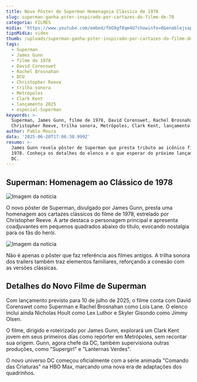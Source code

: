 ```yaml
---
title: Novo Pôster de Superman Homenageia Clássico de 1978
slug: superman-ganha-pster-inspirado-por-cartazes-do-filme-de-78
categoria: FILMES
midia: 'https://www.youtube.com/embed/fbG9gf8qm4U?showinfo=0&enablejsapi=1'
tipoMidia: video
thumb: /uploads/superman-ganha-pster-inspirado-por-cartazes-do-filme-de-78-thumb.png
tags:
  - Superman
  - James Gunn
  - filme de 1978
  - David Corenswet
  - Rachel Brosnahan
  - DCU
  - Christopher Reeve
  - trilha sonora
  - Metrópoles
  - Clark Kent
  - lançamento 2025
  - especial-Superman
keywords: >-
  Superman, James Gunn, filme de 1978, David Corenswet, Rachel Brosnahan, DCU,
  Christopher Reeve, trilha sonora, Metrópoles, Clark Kent, lançamento 2025
author: Pablo Moura
data: '2025-06-20T17:06:30.999Z'
resumo: >-
  James Gunn revela pôster de Superman que presta tributo ao icônico filme de
  1978. Conheça os detalhes do elenco e o que esperar do próximo lançamento da
  DC.
---
```


## Superman: Homenagem ao Clássico de 1978

![Imagem da notícia](https://cdn.ome.lt/0-BsH5dwPph-nSy3CTJjk72pZQc=/fit-in/837x500/smart/uploads/conteudo/fotos/0s.jpg)

O novo pôster de Superman, divulgado por James Gunn, presta uma homenagem aos cartazes clássicos do filme de 1978, estrelado por Christopher Reeve. A arte destaca o personagem principal e apresenta coadjuvantes em pequenos quadrados abaixo do título, evocando nostalgia para os fãs do herói.

![Imagem da notícia](https://cdn.ome.lt/YTTVjUNO-YanqcG5qivhChPNo7w=/fit-in/837x500/smart/uploads/conteudo/fotos/02s.jpg)

Não é apenas o pôster que faz referência aos filmes antigos. A trilha sonora dos trailers também traz elementos familiares, reforçando a conexão com as versões clássicas.

## Detalhes do Novo Filme de Superman

Com lançamento previsto para 10 de julho de 2025, o filme conta com David Corenswet como Superman e Rachel Brosnahan como Lois Lane. O elenco inclui ainda Nicholas Hoult como Lex Luthor e Skyler Gisondo como Jimmy Olsen.

O filme, dirigido e roteirizado por James Gunn, explorará um Clark Kent jovem em seus primeiros dias como repórter em Metrópoles, sem recontar sua origem. Gunn, agora chefe da DC, também supervisiona outras produções, como "Supergirl" e "Lanternas Verdes".

O novo universo DC começou oficialmente com a série animada "Comando das Criaturas" na HBO Max, marcando uma nova era de adaptações dos quadrinhos.
